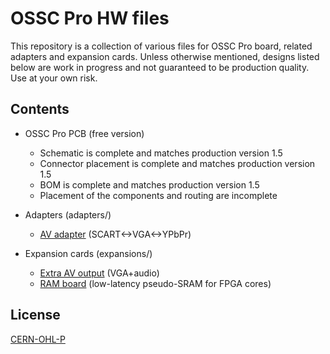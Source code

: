 OSSC Pro HW files
==============

This repository is a collection of various files for OSSC Pro board, related adapters and expansion cards. Unless otherwise mentioned, designs listed below are work in progress and not guaranteed to be production quality. Use at your own risk.

Contents
---------------------------------------------------
* OSSC Pro PCB (free version)
  * Schematic is complete and matches production version 1.5
  * Connector placement is complete and matches production version 1.5
  * BOM is complete and matches production version 1.5
  * Placement of the components and routing are incomplete

* Adapters (adapters/)
  * [AV adapter](adapters/av_adapter) (SCART<->VGA<->YPbPr)

* Expansion cards (expansions/)
  * [Extra AV output](expansions/extra_av_out) (VGA+audio)
  * [RAM board](expansions/ram_board) (low-latency pseudo-SRAM for FPGA cores)

License
---------------------------------------------------
[CERN-OHL-P](LICENSE)